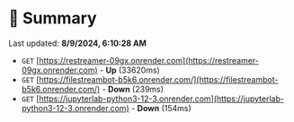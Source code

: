 # 📖 Summary
Last updated: **8/9/2024, 6:10:28 AM**

- `GET` [https://restreamer-09gx.onrender.com](https://restreamer-09gx.onrender.com) - **Up** (33620ms)
- `GET` [https://filestreambot-b5k6.onrender.com/](https://filestreambot-b5k6.onrender.com/) - **Down** (239ms)
- `GET` [https://jupyterlab-python3-12-3.onrender.com](https://jupyterlab-python3-12-3.onrender.com) - **Down** (154ms)
